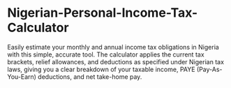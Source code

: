 # Nigerian-Personal-Income-Tax-Calculator
Easily estimate your monthly and annual income tax obligations in Nigeria with this simple, accurate tool. The calculator applies the current tax brackets, relief allowances, and deductions as specified under Nigerian tax laws, giving you a clear breakdown of your taxable income, PAYE (Pay-As-You-Earn) deductions, and net take-home pay.
